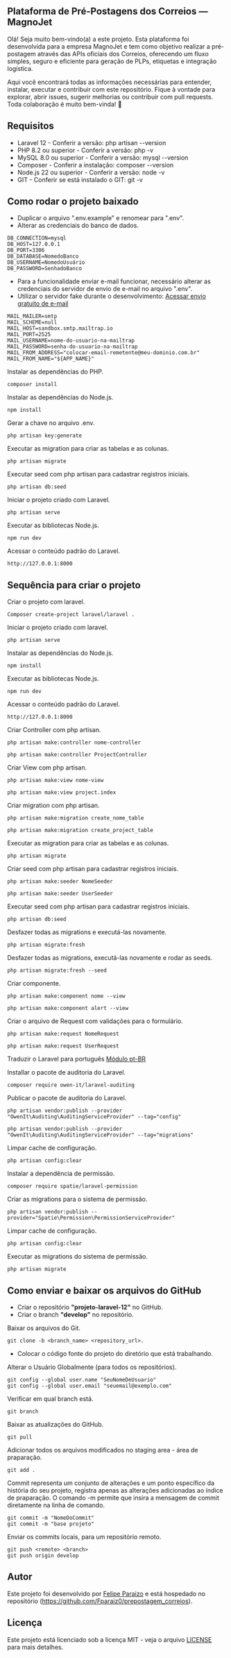 ## Plataforma de Pré-Postagens dos Correios — MagnoJet

Olá! Seja muito bem-vindo(a) a este projeto. Esta plataforma foi desenvolvida para a empresa MagnoJet e tem como objetivo realizar a pré-postagem através das APIs oficiais dos Correios, oferecendo um fluxo simples, seguro e eficiente para geração de PLPs, etiquetas e integração logística.

Aqui você encontrará todas as informações necessárias para entender, instalar, executar e contribuir com este repositório. Fique à vontade para explorar, abrir issues, sugerir melhorias ou contribuir com pull requests. Toda colaboração é muito bem-vinda! 🚀

## Requisitos

* Laravel 12 - Conferir a versão: php artisan --version
* PHP 8.2 ou superior - Conferir a versão: php -v
* MySQL 8.0 ou superior - Conferir a versão: mysql --version
* Composer - Conferir a instalação: composer --version
* Node.js 22 ou superior - Conferir a versão: node -v
* GIT - Conferir se está instalado o GIT: git -v

## Como rodar o projeto baixado

-   Duplicar o arquivo ".env.example" e renomear para ".env".
-   Alterar as credenciais do banco de dados.

```
DB_CONNECTION=mysql
DB_HOST=127.0.0.1
DB_PORT=3306
DB_DATABASE=NomedoBanco
DB_USERNAME=NomedoUsuário
DB_PASSWORD=SenhadoBanco
```

-   Para a funcionalidade enviar e-mail funcionar, necessário alterar as credenciais do servidor de envio de e-mail no arquivo ".env".
-   Utilizar o servidor fake durante o desenvolvimento: [Acessar envio gratuito de e-mail](https://mailtrap.io?ref=paraizo)

```
MAIL_MAILER=smtp
MAIL_SCHEME=null
MAIL_HOST=sandbox.smtp.mailtrap.io
MAIL_PORT=2525
MAIL_USERNAME=nome-do-usuario-na-mailtrap
MAIL_PASSWORD=senha-do-usuario-na-mailtrap
MAIL_FROM_ADDRESS="colocar-email-remetente@meu-dominio.com.br"
MAIL_FROM_NAME="${APP_NAME}"
```

Instalar as dependências do PHP.

```
composer install
```

Instalar as dependências do Node.js.

```
npm install
```

Gerar a chave no arquivo .env.

```
php artisan key:generate
```

Executar as migration para criar as tabelas e as colunas.

```
php artisan migrate
```

Executar seed com php artisan para cadastrar registros iniciais.

```
php artisan db:seed
```

Iniciar o projeto criado com Laravel.

```
php artisan serve
```

Executar as bibliotecas Node.js.

```
npm run dev
```

Acessar o conteúdo padrão do Laravel.

```
http://127.0.0.1:8000
```

## Sequência para criar o projeto

Criar o projeto com laravel.

```
Composer create-project laravel/laravel .
```

Iniciar o projeto criado com laravel.

```
php artisan serve
```

Instalar as dependências do Node.js.

```
npm install
```

Executar as bibliotecas Node.js.

```
npm run dev
```

Acessar o conteúdo padrão do Laravel.

```
http://127.0.0.1:8000
```

Criar Controller com php artisan.

```
php artisan make:controller nome-controller
```

```
php artisan make:controller ProjectController
```

Criar View com php artisan.

```
php artisan make:view nome-view
```

```
php artisan make:view project.index
```

Criar migration com php artisan.

```
php artisan make:migration create_nome_table
```

```
php artisan make:migration create_project_table
```

Executar as migration para criar as tabelas e as colunas.

```
php artisan migrate
```

Criar seed com php artisan para cadastrar registros iniciais.

```
php artisan make:seeder NomeSeeder
```

```
php artisan make:seeder UserSeeder
```

Executar seed com php artisan para cadastrar registros iniciais.

```
php artisan db:seed
```

Desfazer todas as migrations e executá-las novamente.

```
php artisan migrate:fresh
```

Desfazer todas as migrations, executá-las novamente e rodar as seeds.

```
php artisan migrate:fresh --seed
```

Criar componente.

```
php artisan make:component nome --view
```

```
php artisan make:component alert --view
```

Criar o arquivo de Request com validações para o formulário.

```
php artisan make:request NomeRequest
```

```
php artisan make:request UserRequest
```

Traduzir o Laravel para português
[Módulo pt-BR](https://github.com/lucascudo/laravel-pt-BR-localization)

Installar o pacote de auditoria do Laravel.

```
composer require owen-it/laravel-auditing
```

Publicar o pacote de auditoria do Laravel.

```
php artisan vendor:publish --provider "OwenIt\Auditing\AuditingServiceProvider" --tag="config"
```

```
php artisan vendor:publish --provider "OwenIt\Auditing\AuditingServiceProvider" --tag="migrations"
```

Limpar cache de configuração.

```
php artisan config:clear
```

Instalar a dependência de permissão.

```
composer require spatie/laravel-permission
```

Criar as migrations para o sistema de permissão.

```
php artisan vendor:publish --provider="Spatie\Permission\PermissionServiceProvider"
```

Limpar cache de configuração.

```
php artisan config:clear
```

Executar as migrations do sistema de permissão.

```
php artisan migrate
```

## Como enviar e baixar os arquivos do GitHub

-   Criar o repositório **"projeto-laravel-12"** no GitHub.
-   Criar o branch **"develop"** no repositório.

Baixar os arquivos do Git.

```
git clone -b <branch_name> <repository_url>.
```

-   Colocar o código fonte do projeto do diretório que está trabalhando.

Alterar o Usuário Globalmente (para todos os repositórios).

```
git config --global user.name "SeuNomeDeUsuario"
git config --global user.email "seuemail@exemplo.com"
```

Verificar em qual branch está.

```
git branch
```

Baixar as atualizações do GitHub.

```
git pull
```

Adicionar todos os arquivos modificados no staging area - área de praparação.

```
git add .
```

Commit representa um conjunto de alterações e um ponto específico da história do seu projeto, registra apenas as alterações adicionadas ao índice de praparação.
O comando -m permite que insira a mensagem de commit diretamente na linha de comando.

```
git commit -m "NomeDoCommit"
git commit -m "base projeto"
```

Enviar os commits locais, para um repositório remoto.

```
git push <remote> <branch>
git push origin develop
```

## Autor

Este projeto foi desenvolvido por [Felipe Paraizo](https://github.com/Fparaiz0) e está hospedado no repositório (https://github.com/Fparaiz0/prepostagem_correios).

## Licença

Este projeto está licenciado sob a licença MIT - veja o arquivo [LICENSE](LICENSE.txt) para mais detalhes.
